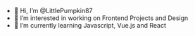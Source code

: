 - 👋 Hi, I’m @LittlePumpkin87
- 👀 I’m interested in working on Frontend Projects and Design
- 🌱 I’m currently learning Javascript, Vue.js and React

<!---
LittlePumpkin87/LittlePumpkin87 is a ✨ special ✨ repository because its `README.md` (this file) appears on your GitHub profile.
You can click the Preview link to take a look at your changes.
--->
